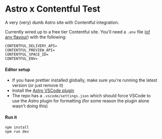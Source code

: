# Astro x Contentful Test

A very (very) dumb Astro site with Contentful integration.

Currently wired up to a free tier Contentful site. You'll need a `.env` file ([of any flavour](https://vitejs.dev/guide/env-and-mode)) with the following:

```
CONTENTFUL_DELIVERY_API=
CONTENTFUL_PREVIEW_API=
CONTENTFUL_SPACE_ID=
CONTENTFUL_ENV=
```

#### Editor setup

- If you have prettier installed globally, make sure you're running the latest version (or just remove it)
- Install the [Astro VSCode plugin](https://marketplace.visualstudio.com/items?itemName=astro-build.astro-vscode)
- The repo has a `.vscode/settings.json` which should force VSCode to use the Astro plugin for formatting (for some reason the plugin alone wasn't doing this)

#### Run it

```
npm install
npm run dev
```
